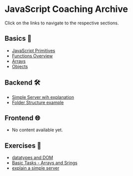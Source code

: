 # **JavaScript Coaching Archive**

Click on the links to navigate to the respective sections.

## **Basics 🚀**
- [JavaScript Primitives](./basics/Primitives.md)
- [Functions Overview](./basics/FunctionsOverview.md)
- [Arrays](./basics/Arrays.md)
- [Objects](./basics/Objects.md)

## **Backend 🛠️**
- [Simple Server wih explanation](./backend/1-Simple_Node_Server.md)
- [Folder Structure example](./backend/2-Folder-Project-Structure.md)

## **Frontend 🌐**
- No content available yet.

## **Exercises 🧩**
- [datatypes and DOM](./exercises/datatypes&DOM/README.md)
- [Basic Tasks - Arrays and Srings](./exercises/basicTasks/README.md)
- [explain a simple server](./exercises/explainServer/README.md)
